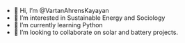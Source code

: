 - 👋 Hi, I’m @VartanAhrensKayayan
- 👀 I’m interested in Sustainable Energy and Sociology
- 🌱 I’m currently learning Python
- 💞️ I’m looking to collaborate on solar and battery projects.

<!---
VartanAhrensKayayan/VartanAhrensKayayan is a ✨ special ✨ repository because its `README.md` (this file) appears on your GitHub profile.
You can click the Preview link to take a look at your changes.
--->
